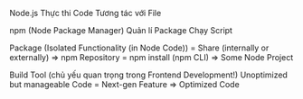 Node.js
Thực thi Code
Tương tác với File

npm (Node Package Manager)
Quản lí Package
Chạy Script

Package (Isolated Functionality (in Node Code)) = Share (internally or externally) => npm Repository = npm install (npm CLI) => Some Node Project

Build Tool (chủ yếu quan trọng trong Frontend Development!)
Unoptimized but manageable Code = Next-gen Feature => Optimized Code
